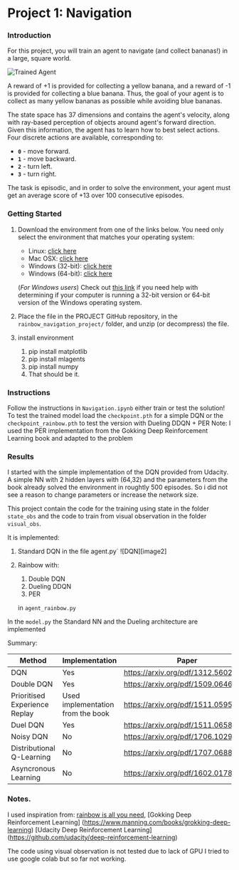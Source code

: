 [//]: # "Image References"

[image1]: https://user-images.githubusercontent.com/10624937/42135619-d90f2f28-7d12-11e8-8823-82b970a54d7e.gif "Trained Agent"

# Project 1: Navigation

### Introduction

For this project, you will train an agent to navigate (and collect bananas!) in a large, square world.  

![Trained Agent][image1]

A reward of +1 is provided for collecting a yellow banana, and a reward of -1 is provided for collecting a blue banana.  Thus, the goal of your agent is to collect as many yellow bananas as possible while avoiding blue bananas.  

The state space has 37 dimensions and contains the agent's velocity, along with ray-based perception of objects around agent's forward direction.  Given this information, the agent has to learn how to best select actions.  Four discrete actions are available, corresponding to:
- **`0`** - move forward.
- **`1`** - move backward.
- **`2`** - turn left.
- **`3`** - turn right.

The task is episodic, and in order to solve the environment, your agent must get an average score of +13 over 100 consecutive episodes.

### Getting Started

1. Download the environment from one of the links below.  You need only select the environment that matches your operating system:
    - Linux: [click here](https://s3-us-west-1.amazonaws.com/udacity-drlnd/P1/Banana/Banana_Linux.zip)
    - Mac OSX: [click here](https://s3-us-west-1.amazonaws.com/udacity-drlnd/P1/Banana/Banana.app.zip)
    - Windows (32-bit): [click here](https://s3-us-west-1.amazonaws.com/udacity-drlnd/P1/Banana/Banana_Windows_x86.zip)
    - Windows (64-bit): [click here](https://s3-us-west-1.amazonaws.com/udacity-drlnd/P1/Banana/Banana_Windows_x86_64.zip)

    (_For Windows users_) Check out [this link](https://support.microsoft.com/en-us/help/827218/how-to-determine-whether-a-computer-is-running-a-32-bit-version-or-64) if you need help with determining if your computer is running a 32-bit version or 64-bit version of the Windows operating system.

2.  Place the file in the PROJECT GitHub repository, in the `rainbow_navigation_project/` folder, and unzip (or decompress) the file.

3.  install environment

    1. pip install matplotlib
    2. pip install mlagents
    3. pip install numpy
    4. That should be it.

### Instructions

Follow the instructions in `Navigation.ipynb` either train or test the solution!
To test the trained model load the `checkpoint.pth` for a simple DQN or the `checkpoint_rainbow.pth`
to test the version with Dueling DDQN + PER
Note: I used the PER implementation from the Gokking Deep Reinforcement Learning book and adapted to the problem


### Results

I started with the simple implementation of the DQN provided from Udacity.
A simple NN with 2 hidden layers with (64,32) and the parameters from the book already solved the environment in
roughtly 500 episodes. So i did not see a reason to change parameters or increase the network size.

This project contain the code for the training using state
in the folder `state_obs` and the code to train from visual observation in the folder `visual_obs`.

It is implemented:

1. Standard DQN in  the file agent.py`
![DQN][image2]

2. Rainbow with:

    1. Double DQN
    2. Dueling DDQN
    3. PER

    in `agent_rainbow.py`

In the `model.py` the Standard NN and the Dueling architecture are implemented


Summary:

| Method  | Implementation | Paper |
| ------------- | ------------- | ------------- |
| DQN  | Yes| https://arxiv.org/pdf/1312.5602.pdf |
| Double DQN  | Yes| https://arxiv.org/pdf/1509.06461.pdf |
| Prioritised Experience Replay  | Used implementation from the book| https://arxiv.org/pdf/1511.05952.pdf |
| Duel DQN  | Yes | https://arxiv.org/pdf/1511.06581.pdf |
| Noisy DQN  | No | https://arxiv.org/pdf/1706.10295.pdf |
| Distributional Q-Learning  | No | https://arxiv.org/pdf/1707.06887.pdf |
| Asyncronous Learning  | No | https://arxiv.org/pdf/1602.01783.pdf |


### Notes.

I used inspiration from:
[rainbow is all you need]( https://github.com/Curt-Park/rainbow-is-all-you-need ),
[Gokking Deep Reinforcement Learning] (https://www.manning.com/books/grokking-deep-learning)
[Udacity Deep Reinforcement Learning] (https://github.com/udacity/deep-reinforcement-learning)

The code using visual observation is not tested due to lack of GPU
I tried to use google colab but so far not working.
